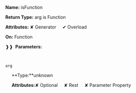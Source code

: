 **Name:** isFunction

**Return Type:** arg is Function

**Attributes:** ✘ Generator&nbsp;&nbsp;&nbsp;&nbsp;&nbsp;✔ Overload

**On:** Function

❱❱&nbsp;&nbsp;**Parameters:**

&nbsp;&nbsp;&nbsp;&nbsp;&nbsp;
```
arg
```

&nbsp;&nbsp;&nbsp;&nbsp;&nbsp;**Type:**unknown

&nbsp;&nbsp;&nbsp;&nbsp;&nbsp;**Attributes:**✘ Optional&nbsp;&nbsp;&nbsp;&nbsp;&nbsp;✘ Rest&nbsp;&nbsp;&nbsp;&nbsp;&nbsp;✘ Parameter Property

